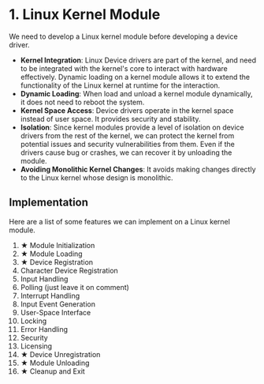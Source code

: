 # 1. Linux Kernel Module
We need to develop a Linux kernel module before developing a device driver.

* **Kernel Integration**: Linux Device drivers are part of the kernel, and need to be integrated with the kernel's core to interact with hardware effectively. Dynamic loading on a kernel module allows it to extend the functionality of the Linux kernel at runtime for the interaction.
* **Dynamic Loading**: When load and unload a kernel module dynamically, it does not need to reboot the system.
* **Kernel Space Access**: Device drivers operate in the kernel space instead of user space. It provides security and stability.
* **Isolation**: Since kernel modules provide a level of isolation on device drivers from the rest of the kernel, we can protect the kernel from potential issues and security vulnerabilities from them. Even if the drivers cause bug or crashes, we can recover it by unloading the module.
* **Avoiding Monolithic Kernel Changes**: It avoids making changes directly to the Linux kernel whose design is monolithic.

## Implementation
Here are a list of some features we can implement on a Linux kernel module.

1. ★ Module Initialization
2. ★ Module Loading
3. ★ Device Registration
4. Character Device Registration
5. Input Handling
6. Polling (just leave it on comment)
7. Interrupt Handling
8. Input Event Generation
9. User-Space Interface
10. Locking
11. Error Handling
12. Security
13. Licensing
14. ★ Device Unregistration
15. ★ Module Unloading
16. ★ Cleanup and Exit
